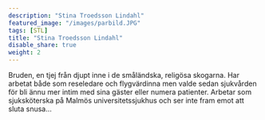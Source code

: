 ```yaml
---
description: "Stina Troedsson Lindahl"
featured_image: "/images/parbild.JPG"
tags: [STL]
title: "Stina Troedsson Lindahl"
disable_share: true
weight: 2
---
```


Bruden, en tjej från djupt inne i de småländska, religösa skogarna. Har arbetat både som reseledare och flygvärdinna men valde sedan sjukvården för bli ännu mer intim med sina gäster eller numera patienter. Arbetar som sjuksköterska på Malmös universitetssjukhus och ser inte fram emot att sluta snusa...
